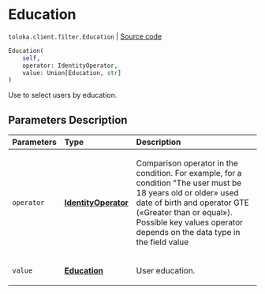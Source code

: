# Education
`toloka.client.filter.Education` | [Source code](https://github.com/Toloka/toloka-kit/blob/v0.1.25/src/client/filter.py#L267)

```python
Education(
    self,
    operator: IdentityOperator,
    value: Union[Education, str]
)
```

Use to select users by education.

## Parameters Description

| Parameters | Type | Description |
| :----------| :----| :-----------|
`operator`|**[IdentityOperator](toloka.client.primitives.operators.IdentityOperator.md)**|<p>Comparison operator in the condition. For example, for a condition &quot;The user must be 18 years old or older» used date of birth and operator GTE («Greater than or equal»). Possible key values operator depends on the data type in the field value</p>
`value`|**[Education](toloka.client.filter.Education.Education.md)**|<p>User education.</p>
